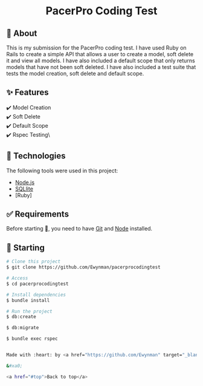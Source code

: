<div align="center" id="top"> 
    &#xa0;

  <!-- <a href="https://pacerprocodingtest.netlify.app">Demo</a> -->
</div>

<h1 align="center">PacerPro Coding Test</h1>


## :dart: About ##

This is my submission for the PacerPro coding test. I have used Ruby on Rails to create a simple API that allows a user to create a model, soft delete it and view all models. I have also included a default scope that only returns models that have not been soft deleted. I have also included a test suite that tests the model creation, soft delete and default scope.

## :sparkles: Features ##

:heavy_check_mark: Model Creation\
:heavy_check_mark: Soft Delete\
:heavy_check_mark: Default Scope\
:heavy_check_mark: Rspec Testing\

## :rocket: Technologies ##

The following tools were used in this project:

- [Node.js](https://nodejs.org/en/)
- [SQLlite](https://www.sqlite.org/index.html)
- [Ruby]

## :white_check_mark: Requirements ##

Before starting :checkered_flag:, you need to have [Git](https://git-scm.com) and [Node](https://nodejs.org/en/) installed.

## :checkered_flag: Starting ##

```bash
# Clone this project
$ git clone https://github.com/Ewynman/pacerprocodingtest

# Access
$ cd pacerprocodingtest

# Install dependencies
$ bundle install

# Run the project
$ db:create

$ db:migrate

$ bundle exec rspec


Made with :heart: by <a href="https://github.com/Ewynman" target="_blank">Edward</a>

&#xa0;

<a href="#top">Back to top</a>
